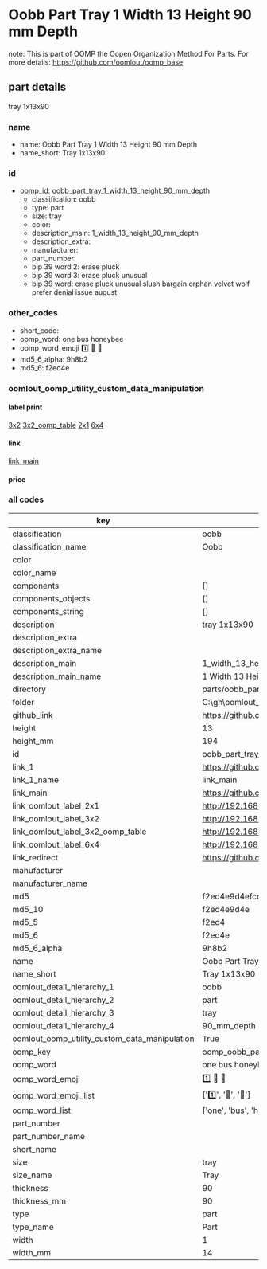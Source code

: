 # Oobb Part Tray 1 Width 13 Height 90 mm Depth  

note: This is part of OOMP the Oopen Organization Method For Parts. For more details: https://github.com/oomlout/oomp_base

##  part details
  



tray 1x13x90



### name
* name: Oobb Part Tray 1 Width 13 Height 90 mm Depth
* name_short: Tray 1x13x90 
### id
* oomp_id: oobb_part_tray_1_width_13_height_90_mm_depth
  * classification: oobb
  * type: part
  * size: tray
  * color: 
  * description_main: 1_width_13_height_90_mm_depth
  * description_extra: 
  * manufacturer: 
  * part_number: 
  * bip 39 word 2: erase pluck
  * bip 39 word 3: erase pluck unusual
  * bip 39 word: erase pluck unusual slush bargain orphan velvet wolf prefer denial issue august

### other_codes
* short_code: 
* oomp_word: one bus honeybee
* oomp_word_emoji :one: :bus: :honeybee:
* md5_6_alpha: 9h8b2
* md5_6: f2ed4e






### oomlout_oomp_utility_custom_data_manipulation
#### label print
[3x2](http://192.168.1.245:1112/?label=oomp%209h8b2)
[3x2_oomp_table](http://192.168.1.108:1112/?label=oomp%209h8b2)
[2x1](http://192.168.1.242:1112/?label=oomp%209h8b2)
[6x4](http://192.168.1.55:1112/?label=oomp%209h8b2)    

#### link

[link_main](https://github.com/oomlout/oomlout_oobb_version_4_generated_parts/tree/main/navigation_oomp/oobb/part/tray/1_width_13_height_90_mm_depth/part)                              

#### price







### all codes 
| key | value |  
| --- | --- |  
| classification | oobb |  
| classification_name | Oobb |  
| color |  |  
| color_name |  |  
| components | [] |  
| components_objects | [] |  
| components_string | [] |  
| description | tray 1x13x90 |  
| description_extra |  |  
| description_extra_name |  |  
| description_main | 1_width_13_height_90_mm_depth |  
| description_main_name | 1 Width 13 Height 90 mm Depth |  
| directory | parts/oobb_part_tray_1_width_13_height_90_mm_depth |  
| folder | C:\gh\oomlout_oobb_version_4_generated_parts\parts\oobb_part_tray_1_width_13_height_90_mm_depth |  
| github_link | https://github.com/oomlout/oomlout_oomp_part_src/tree/main/parts/oobb_part_tray_1_width_13_height_90_mm_depth |  
| height | 13 |  
| height_mm | 194 |  
| id | oobb_part_tray_1_width_13_height_90_mm_depth |  
| link_1 | https://github.com/oomlout/oomlout_oobb_version_4_generated_parts/tree/main/navigation_oomp/oobb/part/tray/1_width_13_height_90_mm_depth/part |  
| link_1_name | link_main |  
| link_main | https://github.com/oomlout/oomlout_oobb_version_4_generated_parts/tree/main/navigation_oomp/oobb/part/tray/1_width_13_height_90_mm_depth/part |  
| link_oomlout_label_2x1 | http://192.168.1.242:1112/?label=oomp%209h8b2 |  
| link_oomlout_label_3x2 | http://192.168.1.245:1112/?label=oomp%209h8b2 |  
| link_oomlout_label_3x2_oomp_table | http://192.168.1.108:1112/?label=oomp%209h8b2 |  
| link_oomlout_label_6x4 | http://192.168.1.55:1112/?label=oomp%209h8b2 |  
| link_redirect | https://github.com/oomlout/oomlout_oobb_version_4_generated_parts/tree/main/parts/oobb_tray_01_13_90 |  
| manufacturer |  |  
| manufacturer_name |  |  
| md5 | f2ed4e9d4efcde4273095cc5dca9aa63 |  
| md5_10 | f2ed4e9d4e |  
| md5_5 | f2ed4 |  
| md5_6 | f2ed4e |  
| md5_6_alpha | 9h8b2 |  
| name | Oobb Part Tray 1 Width 13 Height 90 mm Depth |  
| name_short | Tray 1x13x90  |  
| oomlout_detail_hierarchy_1 | oobb |  
| oomlout_detail_hierarchy_2 | part |  
| oomlout_detail_hierarchy_3 | tray |  
| oomlout_detail_hierarchy_4 | 90_mm_depth |  
| oomlout_oomp_utility_custom_data_manipulation | True |  
| oomp_key | oomp_oobb_part_tray_1_width_13_height_90_mm_depth |  
| oomp_word | one bus honeybee |  
| oomp_word_emoji | :one: :bus: :honeybee: |  
| oomp_word_emoji_list | [':one:', ':bus:', ':honeybee:'] |  
| oomp_word_list | ['one', 'bus', 'honeybee'] |  
| part_number |  |  
| part_number_name |  |  
| short_name |  |  
| size | tray |  
| size_name | Tray |  
| thickness | 90 |  
| thickness_mm | 90 |  
| type | part |  
| type_name | Part |  
| width | 1 |  
| width_mm | 14 |  
